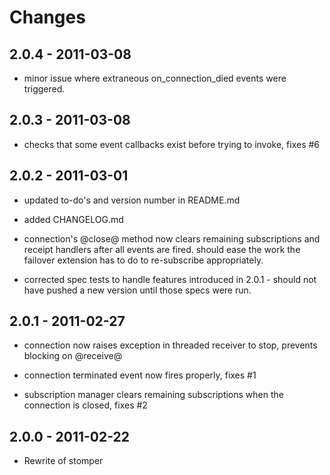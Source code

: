# Changes

## 2.0.4 - 2011-03-08

* minor issue where extraneous on\_connection\_died events were triggered.

## 2.0.3 - 2011-03-08

* checks that some event callbacks exist before trying to invoke, fixes #6

## 2.0.2 - 2011-03-01

* updated to-do's and version number in README.md

* added CHANGELOG.md

* connection's @close@ method now clears remaining subscriptions and receipt
  handlers after all events are fired. should ease the work
  the failover extension has to do to re-subscribe appropriately.
  
* corrected spec tests to handle features introduced in 2.0.1 - should not
  have pushed a new version until those specs were run.

## 2.0.1 - 2011-02-27

* connection now raises exception in threaded receiver to stop, prevents
  blocking on @receive@
  
* connection terminated event now fires properly, fixes #1

* subscription manager clears remaining subscriptions when the connection
  is closed, fixes #2

## 2.0.0 - 2011-02-22

* Rewrite of stomper